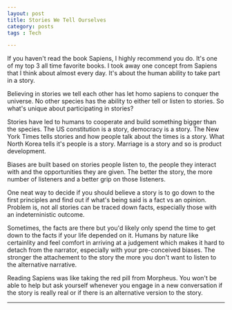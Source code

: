 ```yaml
---
layout: post
title: Stories We Tell Ourselves
category: posts
tags : Tech

---
```

If you haven't read the book Sapiens, I highly recommend you do. It's one of my top 3 all time favorite books. I took away one concept from Sapiens that I think about almost every day. It's about the human ability to take part in a story. 

Believing in stories we tell each other has let homo sapiens to conquer the universe. No other species has the ability to either tell or listen to stories. So what's unique about participating in stories?

Stories have led to humans to cooperate and build something bigger than the species. The US constitution is a story, democracy is a story. The New York Times tells stories and how people talk about the times is a story. What North Korea tells it's people is a story. Marriage is a story and so is product development. 

Biases are built based on stories people listen to, the people they interact with and the opportunities they are given. The better the story, the more number of listeners and a better grip on those listeners. 

One neat way to decide if you should believe a story is to go down to the first principles and find out if what's being said is a fact vs an opinion. Problem is, not all stories can be traced down facts, especially those with an indeterninistic outcome. 

Sometimes, the facts are there but you'd likely only spend the time to get down to the facts if your life depended on it. Humans by nature like certainlity and feel comfort in arriving at a judgement which makes it hard to detach from the narrator, especially with your pre-conceived biases. The stronger the attachement to the story the more you don't want to listen to the alternative narrative. 

Reading Sapiens was like taking the red pill from Morpheus. You won't be able to help but ask yourself whenever you engage in a new conversation if the story is really real or if there is an alternative version to the story. 

---